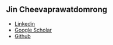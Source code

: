 ## Jin Cheevaprawatdomrong

- [Linkedin](https://www.linkedin.com/in/jincheeva/)
- [Google Scholar](https://scholar.google.com/citations?user=1OzqoisAAAAJ&hl=en)
- [Github](https://github.com/jin236248/)

<!-- 
This page supplements my curriculum vitae with downloadable papers.

## CV

- [Pdf](assets/docs/cheeva_cv.pdf)

## Publications

- **J. Cheevaprawatdomrong**, A. Schofield, and A. T. Rutherford. [More Than Words:
Collocation Tokenization for Latent Dirichlet Allocation Models](assets/docs/More_Than_Words.pdf). Findings of the ACL, 2022.
- P. Chormai, P. Prasertsom, **J. Cheevaprawatdomrong**, and A. T. Rutherford.
[Syllable-based Neural Thai Word Segmentation](assets/docs/Word_Segmentation.pdf). COLING, 2020.

<!-- ## Certificates

#### Computer Science
- [Intro to Computer Science and Programming Using Python](https://courses.edx.org/certificates/fef8542658bd4d91be23591e382129a6), MITx
- [CS50’s Introduction to Computer Science](https://courses.edx.org/certificates/e9ea6c9ab4884687b80c536f0394a0e7), HarvardX

#### Data Science
- [Data Scientist Career Track](https://www.datacamp.com/statement-of-accomplishment/track/3b56e2dbdde893aaf1e066736752f88a3ecd1da3), Datacamp
- [Data Visualization in Python with Dash](assets/docs/Cert_Python_Dash.pdf), Linkedin Learning

#### Mathematics
- [Single Variable Calculus](), University of Pennsylvania
- [Mathematics for Machine Learning: Multivariate Calculus](https://www.coursera.org/account/accomplishments/certificate/5D3RQU7WSHNN), Imperial College London 
- [Mathematics for Machine Learning: Linear Algebra](https://www.coursera.org/account/accomplishments/certificate/S932HKACBCLT), Imperial College London
- [Fat Chance: Probability from the Ground Up](https://courses.edx.org/certificates/c7610a6396684fbb84e0682820e8bf28), HarvardX

#### Economics and Finance
- [Bloomberg Market Cocepts (Bloomberg Terminal)](https://portal.bloombergforeducation.com/certificates/CSnJgsAt2CfraveKUM3rsM7S), Bloomberg for Education
- [Financial Decision Rules for Project Evaluation](https://courses.edx.org/certificates/c5da5308db6d4c55b4c604a25f6a5e59), University of Michigan
- [Finance for Everyone: Smart Tools for Decision-Making](https://courses.edx.org/certificates/e2d4fa15441945d984485bb2b5ff4bc7), University of Michigan
- [China - Understanding the Fundamentals](https://courses.edx.org/certificates/1f32aee413384e979c4ce5b75d2a97b9), Enodo Economics

#### Professional Writing
- [Certificate in Professional Writing](assets/docs/Cert_Professional_Writing.pdf), University of Pennsylvania

#### Humanities
- [Introduction to Digital Humanities Online Workshop](assets/docs/oxford_dh.pdf), Oxford University
- [Introduction to Digital Humanities](https://courses.edx.org/certificates/b011e916c3f24aae919865a9af89c874), HarvardX
- [The Architectural Imagination](https://courses.edx.org/certificates/015d94b104934ad088c3bd7afff80b3e), HarvardX

#### Social Sciences
- [Network Dynamics of Social Behavior](https://coursera.org/verify/6DMA386BVBUB), University of Pennsylvania -->

<!--
## Welcome to GitHub Pages
- You can use the [editor on GitHub](https://github.com/jin236248/jin236248.github.io/edit/main/index.md) to maintain and preview the content for your website in Markdown files.
- For more details see [Basic writing and formatting syntax](https://docs.github.com/en/github/writing-on-github/getting-started-with-writing-and-formatting-on-github/basic-writing-and-formatting-syntax).
- Your Pages site will use the layout and styles from the Jekyll theme you have selected in your [repository settings](https://github.com/jin236248/jin236248.github.io/settings/pages). The name of this theme is saved in the Jekyll `_config.yml` configuration file.
- Having trouble with Pages? Check out our [documentation](https://docs.github.com/categories/github-pages-basics/) or [contact support](https://support.github.com/contact) and we’ll help you sort it out.
-->
